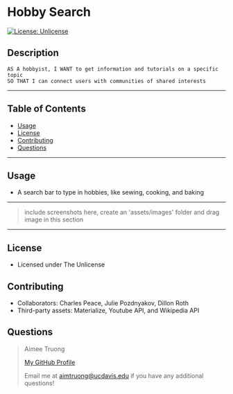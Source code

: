 
# Hobby Search

[![License: Unlicense](https://img.shields.io/badge/license-Unlicense-blue.svg)](http://unlicense.org/)

## Description
    AS A hobbyist, I WANT to get information and tutorials on a specific topic
    SO THAT I can connect users with communities of shared interests

---

## Table of Contents
- [Usage](#usage)
- [License](#license)
- [Contributing](#contributing)
- [Questions](#questions)

---


## Usage
- A search bar to type in hobbies, like sewing, cooking, and baking
---
> include screenshots here,
> create an 'assets/images' folder and drag image in this section
---


## License
- Licensed under The Unlicense


## Contributing
- Collaborators: Charles Peace, Julie Pozdnyakov, Dillon Roth
- Third-party assets: Materialize, Youtube API, and Wikipedia API


## Questions
>Aimee Truong
>
>[My GitHub Profile](https://github.com/aimtruong)
>
>Email me at aimtruong@ucdavis.edu if you have any additional questions!

    